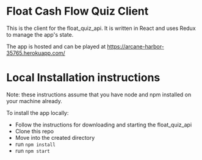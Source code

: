 # Float Cash Flow Quiz Client
This is the client for the float_quiz_api. It is written in React and uses Redux to manage the app's state.

The app is hosted and can be played at https://arcane-harbor-35765.herokuapp.com/

# Local Installation instructions
Note: these instructions assume that you have node and npm installed on your machine already.

To install the app locally:
- Follow the instructions for downloading and starting the float_quiz_api
- Clone this repo
- Move into the created directory
- run `npm install`
- run `npm start`
